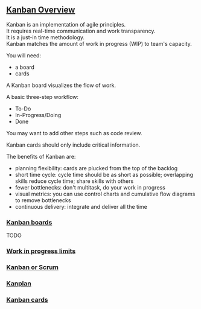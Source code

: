 ## [Kanban Overview](https://www.atlassian.com/agile/kanban)

Kanban is an implementation of agile principles.  
It requires real-time communication and work transparency.  
It is a just-in time methodology.  
Kanban matches the amount of work in progress (WIP) to team's capacity.  

You will need:  
* a board  
* cards  

A Kanban board visualizes the flow of work.  

A basic three-step workflow:  
* To-Do  
* In-Progress/Doing  
* Done  

You may want to add other steps such as code review.  

Kanban cards should only include critical information.  

The benefits of Kanban are:
* planning flexibility: cards are plucked from the top of the backlog
* short time cycle: cycle time should be as short as possible; overlapping skills reduce cycle time; share skills with others
* fewer bottlenecks: don't multitask, do your work in progress
* visual metrics: you can use control charts and cumulative flow diagrams to remove bottlenecks
* continuous delivery: integrate and deliver all the time

### [Kanban boards](https://www.atlassian.com/agile/kanban/boards)

TODO

### [Work in progress limits](https://www.atlassian.com/agile/kanban/wip-limits)

### [Kanban or Scrum](https://www.atlassian.com/agile/kanban/kanban-vs-scrum)

### [Kanplan](https://www.atlassian.com/agile/kanban/kanplan)

### [Kanban cards](https://www.atlassian.com/agile/kanban/cards)
